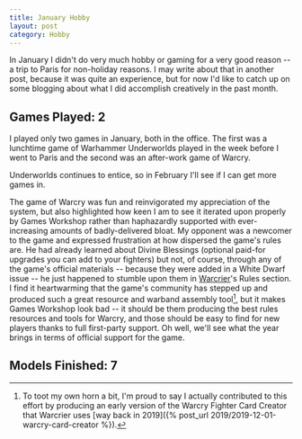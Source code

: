 ```yaml
---
title: January Hobby
layout: post
category: Hobby
---
```


In January I didn't do very much hobby or gaming for a very good reason -- a trip to Paris for non-holiday reasons. I may write about that in another post, because it was quite an experience, but for now I'd like to catch up on some blogging about what I did accomplish creatively in the past month.

## Games Played: 2

I played only two games in January, both in the office. The first was a lunchtime game of Warhammer Underworlds played in the week before I went to Paris and the second was an after-work game of Warcry.

Underworlds continues to entice, so in February I'll see if I can get more games in.

The game of Warcry was fun and reinvigorated my appreciation of the system, but also highlighted how keen I am to see it iterated upon properly by Games Workshop rather than haphazardly supported with ever-increasing amounts of badly-delivered bloat. My opponent was a newcomer to the game and expressed frustration at how dispersed the game's rules are. He had already learned about Divine Blessings (optional paid-for upgrades you can add to your fighters) but not, of course, through any of the game's official materials -- because they were added in a White Dwarf issue -- he just happened to stumble upon them in [Warcrier]([warcrier](https://warcrier.net/))'s Rules section. I find it heartwarming that the game's community has stepped up and produced such a great resource and warband assembly tool[^1], but it makes Games Workshop look bad -- it should be them producing the best rules resources and tools for Warcry, and those should be easy to find for new players thanks to full first-party support. Oh well, we'll see what the year brings in terms of official support for the game.

[^1]: To toot my own horn a bit, I'm proud to say I actually contributed to this effort by producing an early version of the Warcry Fighter Card Creator that Warcrier uses [way back in 2019]({% post_url 2019/2019-12-01-warcry-card-creator %}).

## Models Finished: 7

